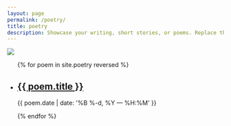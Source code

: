 ```yaml
---
layout: page
permalink: /poetry/
title: poetry
description: Showcase your writing, short stories, or poems. Replace this text with your description.
---
```

<img class="col one right" src="/img/prof_pic.jpg">
<ul class="post-list">
{% for poem in site.poetry reversed %}
    <li>
        <h2><a class="poem-title" href="{{ poem.url | prepend: site.baseurl }}">{{ poem.title }}</a></h2>
        <p class="post-meta">{{ poem.date | date: '%B %-d, %Y — %H:%M' }}</p>
      </li>
{% endfor %}
</ul>